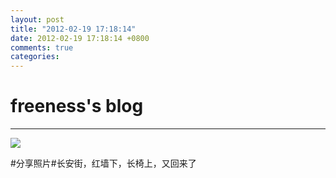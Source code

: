```yaml
---
layout: post
title: "2012-02-19 17:18:14"
date: 2012-02-19 17:18:14 +0800
comments: true
categories: 
---
```


# freeness's blog

----------

![](http://okqmqrbgo.bkt.clouddn.com/201202191718141.jpg)

>
\#分享照片\#长安街，红墙下，长椅上，又回来了